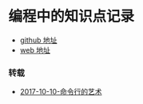 # 编程中的知识点记录

- [github 地址](https://github.com/lqqyt2423/programming_note)
- [web 地址](http://www.jikeyuedu.com)

### 转载

- [2017-10-10-命令行的艺术](https://github.com/jlevy/the-art-of-command-line/blob/master/README-zh.md)

